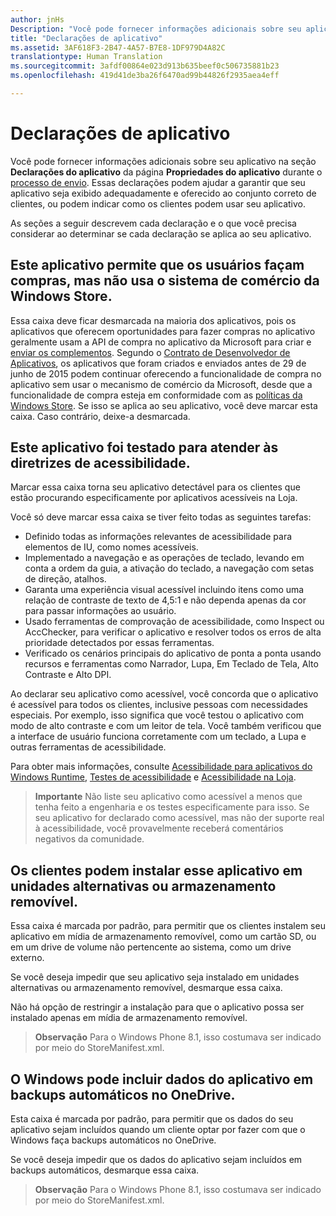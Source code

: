 ```yaml
---
author: jnHs
Description: "Você pode fornecer informações adicionais sobre seu aplicativo na seção Declarações do aplicativo da página Propriedades do aplicativo durante o processo de envio."
title: "Declarações de aplicativo"
ms.assetid: 3AF618F3-2B47-4A57-B7E8-1DF979D4A82C
translationtype: Human Translation
ms.sourcegitcommit: 3afdf00864e023d913b635beef0c506735881b23
ms.openlocfilehash: 419d41de3ba26f6470ad99b44826f2935aea4eff

---
```


# Declarações de aplicativo

Você pode fornecer informações adicionais sobre seu aplicativo na seção **Declarações do aplicativo** da página **Propriedades do aplicativo** durante o [processo de envio](app-submissions.md). Essas declarações podem ajudar a garantir que seu aplicativo seja exibido adequadamente e oferecido ao conjunto correto de clientes, ou podem indicar como os clientes podem usar seu aplicativo.

As seções a seguir descrevem cada declaração e o que você precisa considerar ao determinar se cada declaração se aplica ao seu aplicativo.

## Este aplicativo permite que os usuários façam compras, mas não usa o sistema de comércio da Windows Store.

Essa caixa deve ficar desmarcada na maioria dos aplicativos, pois os aplicativos que oferecem oportunidades para fazer compras no aplicativo geralmente usam a API de compra no aplicativo da Microsoft para criar e [enviar os complementos](add-on-submissions.md). Segundo o [Contrato de Desenvolvedor de Aplicativos](https://msdn.microsoft.com/library/windows/apps/hh694058), os aplicativos que foram criados e enviados antes de 29 de junho de 2015 podem continuar oferecendo a funcionalidade de compra no aplicativo sem usar o mecanismo de comércio da Microsoft, desde que a funcionalidade de compra esteja em conformidade com as [políticas da Windows Store](https://msdn.microsoft.com/library/windows/apps/dn764944.aspx#pol_10_8). Se isso se aplica ao seu aplicativo, você deve marcar esta caixa. Caso contrário, deixe-a desmarcada.

## Este aplicativo foi testado para atender às diretrizes de acessibilidade.

Marcar essa caixa torna seu aplicativo detectável para os clientes que estão procurando especificamente por aplicativos acessíveis na Loja.

Você só deve marcar essa caixa se tiver feito todas as seguintes tarefas:

-   Definido todas as informações relevantes de acessibilidade para elementos de IU, como nomes acessíveis.
-   Implementado a navegação e as operações de teclado, levando em conta a ordem da guia, a ativação do teclado, a navegação com setas de direção, atalhos.
-   Garanta uma experiência visual acessível incluindo itens como uma relação de contraste de texto de 4,5:1 e não dependa apenas da cor para passar informações ao usuário.
-   Usado ferramentas de comprovação de acessibilidade, como Inspect ou AccChecker, para verificar o aplicativo e resolver todos os erros de alta prioridade detectados por essas ferramentas.
-   Verificado os cenários principais do aplicativo de ponta a ponta usando recursos e ferramentas como Narrador, Lupa, Em Teclado de Tela, Alto Contraste e Alto DPI.

Ao declarar seu aplicativo como acessível, você concorda que o aplicativo é acessível para todos os clientes, inclusive pessoas com necessidades especiais. Por exemplo, isso significa que você testou o aplicativo com modo de alto contraste e com um leitor de tela. Você também verificou que a interface de usuário funciona corretamente com um teclado, a Lupa e outras ferramentas de acessibilidade.

Para obter mais informações, consulte [Acessibilidade para aplicativos do Windows Runtime](https://msdn.microsoft.com/library/windows/apps/dn263101), [Testes de acessibilidade](https://msdn.microsoft.com/library/windows/apps/mt297664) e [Acessibilidade na Loja](https://msdn.microsoft.com/library/windows/apps/mt297663).

> **Importante**  Não liste seu aplicativo como acessível a menos que tenha feito a engenharia e os testes especificamente para isso. Se seu aplicativo for declarado como acessível, mas não der suporte real à acessibilidade, você provavelmente receberá comentários negativos da comunidade.

## Os clientes podem instalar esse aplicativo em unidades alternativas ou armazenamento removível.

Essa caixa é marcada por padrão, para permitir que os clientes instalem seu aplicativo em mídia de armazenamento removível, como um cartão SD, ou em um drive de volume não pertencente ao sistema, como um drive externo.

Se você deseja impedir que seu aplicativo seja instalado em unidades alternativas ou armazenamento removível, desmarque essa caixa.

Não há opção de restringir a instalação para que o aplicativo possa ser instalado apenas em mídia de armazenamento removível.

> **Observação**  Para o Windows Phone 8.1, isso costumava ser indicado por meio do StoreManifest.xml.

## O Windows pode incluir dados do aplicativo em backups automáticos no OneDrive.

Esta caixa é marcada por padrão, para permitir que os dados do seu aplicativo sejam incluídos quando um cliente optar por fazer com que o Windows faça backups automáticos no OneDrive.

Se você deseja impedir que os dados do aplicativo sejam incluídos em backups automáticos, desmarque essa caixa.

> **Observação**  Para o Windows Phone 8.1, isso costumava ser indicado por meio do StoreManifest.xml.

 

 

 







<!--HONumber=Aug16_HO3-->


